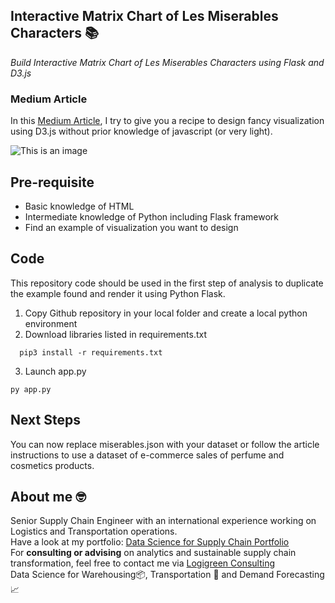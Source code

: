 ## Interactive Matrix Chart of Les Miserables Characters 📚
*Build Interactive Matrix Chart of Les Miserables Characters using Flask and D3.js*

### Medium Article
In this [Medium Article](https://towardsdatascience.com/build-interactive-charts-using-flask-and-d3-js-70f715a76f93/), I try to give you a recipe to design fancy visualization using D3.js without prior knowledge of javascript (or very light).

![This is an image](https://miro.medium.com/max/3000/1*cKcNGXPH4OABg-lzGQMamA.png)

## Pre-requisite
- Basic knowledge of HTML
- Intermediate knowledge of Python including Flask framework
- Find an example of visualization you want to design

## Code
This repository code should be used in the first step of analysis to duplicate the example found and render it using Python Flask.
1. Copy Github repository in your local folder and create a local python environment
2. Download libraries listed in requirements.txt
```
  pip3 install -r requirements.txt
```
3. Launch app.py
```
py app.py
```

## Next Steps
You can now replace miserables.json with your dataset or follow the article instructions to use a dataset of e-commerce sales of perfume and cosmetics products.

## About me 🤓
Senior Supply Chain Engineer with an international experience working on Logistics and Transportation operations. \
Have a look at my portfolio: [Data Science for Supply Chain Portfolio](https://samirsaci.com) \
For **consulting or advising** on analytics and sustainable supply chain transformation, feel free to contact me via [Logigreen Consulting](https://www.logi-green.com/) \
Data Science for Warehousing📦, Transportation 🚚 and Demand Forecasting 📈 


